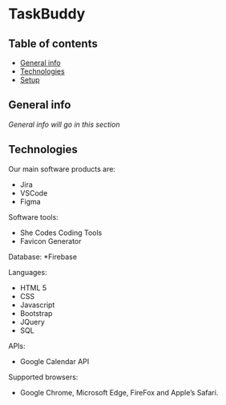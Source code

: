 # TaskBuddy

## Table of contents
* [General info](#general-info)
* [Technologies](#technologies)
* [Setup](#setup)

## General info
*General info will go in this section*

	
## Technologies

Our main software products are: 
* Jira
* VSCode
* Figma

Software tools: 
* She Codes Coding Tools 
* Favicon Generator

Database:
*Firebase
 
Languages: 
* HTML 5
* CSS
* Javascript 
* Bootstrap 
* JQuery 
* SQL 

APIs:
* Google Calendar API

Supported browsers: 
* Google Chrome, Microsoft Edge, FireFox and Apple’s Safari. 
